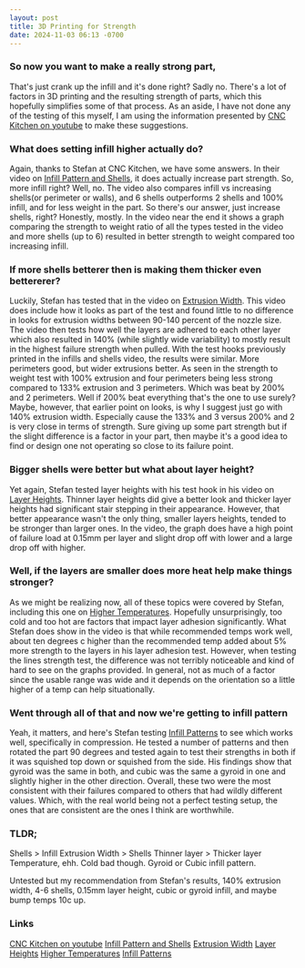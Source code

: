 ```yaml
---
layout: post
title: 3D Printing for Strength
date: 2024-11-03 06:13 -0700
---
```


### So now you want to make a really strong part,
That's just crank up the infill and it's done right? Sadly no. There's a lot of factors in 3D printing and the resulting strength of parts, which this hopefully simplifies some of that process. As an aside, I have not done any of the testing of this myself, I am using the information presented by [CNC Kitchen on youtube](https://www.youtube.com/@CNCKitchen) to make these suggestions. 

### What does setting infill higher actually do?
Again, thanks to Stefan at CNC Kitchen, we have some answers. In their video on [Infill Pattern and Shells](https://www.youtube.com/watch?v=AmEaNAwFSfI), it does actually increase part strength. So, more infill right? Well, no. The video also compares infill vs increasing shells(or perimeter or walls), and 6 shells outperforms 2 shells and 100% infill, and for less weight in the part. So there's our answer, just increase shells, right? Honestly, mostly. In the video near the end it shows a graph comparing the strength to weight ratio of all the types tested in the video and more shells (up to 6) resulted in better strength to weight compared too increasing infill. 

### If more shells betterer then is making them thicker even bettererer?
Luckily, Stefan has tested that in the video on [Extrusion Width](https://www.youtube.com/watch?v=9YaJ0wSKKHA). This video does include how it looks as part of the test and found little to no difference in looks for extrusion widths between 90-140 percent of the nozzle size. The video then tests how well the layers are adhered to each other layer which also resulted in 140% (while slightly wide variability) to mostly result in the highest failure strength when pulled. With the test hooks previously printed in the infills and shells video, the results were similar. More perimeters good, but wider extrusions better. As seen in the strength to weight test with 100% extrusion and four perimeters being less strong compared to 133% extrusion and 3 perimeters. Which was beat by 200% and 2 perimeters. Well if 200% beat everything that's the one to use surely? Maybe, however, that earlier point on looks, is why I suggest just go with 140% extrusion width. Especially cause the 133% and 3 versus 200% and 2 is very close in terms of strength. Sure giving up some part strength but if the slight difference is a factor in your part, then maybe it's a good idea to find or design one not operating so close to its failure point. 

### Bigger shells were better but what about layer height?
Yet again, Stefan tested layer heights with his test hook in his video on [Layer Heights](https://www.youtube.com/watch?v=fbSQvJJjw2Q). Thinner layer heights did give a better look and thicker layer heights had significant stair stepping in their appearance. However, that better appearance wasn't the only thing, smaller layers heights, tended to be stronger than larger ones. In the video, the graph does have a high point of failure load at 0.15mm per layer and slight drop off with lower and a large drop off with higher. 


### Well, if the layers are smaller does more heat help make things stronger?
As we might be realizing now, all of these topics were covered by Stefan, including this one on [Higher Temperatures](https://www.youtube.com/watch?v=M3bwJx8ZkMA). Hopefully unsurprisingly, too cold and too hot are factors that impact layer adhesion significantly. What Stefan does show in the video is that while recommended temps work well, about ten degrees c higher than the recommended temp added about 5% more strength to the layers in his layer adhesion test. However, when testing the lines strength test, the difference was not terribly noticeable and kind of hard to see on the graphs provided. In general, not as much of a factor since the usable range was wide and it depends on the orientation so a little higher of a temp can help situationally. 

### Went through all of that and now we're getting to infill pattern
Yeah, it matters, and here's Stefan testing [Infill Patterns](https://www.youtube.com/watch?v=upELI0HmzHc) to see which works well, specifically in compression. He tested a number of patterns and then rotated the part 90 degrees and tested again to test their strengths in both if it was squished top down or squished from the side. His findings show that gyroid was the same in both, and cubic was the same a gyroid in one and slightly higher in the other direction. Overall, these two were the most consistent with their failures compared to others that had wildly different values. Which, with the real world being not a perfect testing setup, the ones that are consistent are the ones I think are worthwhile. 

### TLDR;
Shells > Infill
Extrusion Width > Shells
Thinner layer > Thicker layer
Temperature, ehh. Cold bad though. 
Gyroid or Cubic infill pattern.

Untested but my recommendation from Stefan's results, 140% extrusion width, 4-6 shells, 0.15mm layer height, cubic or gyroid infill, and maybe bump temps 10c up. 

### Links
[CNC Kitchen on youtube](https://www.youtube.com/@CNCKitchen)
[Infill Pattern and Shells](https://www.youtube.com/watch?v=AmEaNAwFSfI)
[Extrusion Width](https://www.youtube.com/watch?v=9YaJ0wSKKHA)
[Layer Heights](https://www.youtube.com/watch?v=fbSQvJJjw2Q)
[Higher Temperatures](https://www.youtube.com/watch?v=M3bwJx8ZkMA)
[Infill Patterns](https://www.youtube.com/watch?v=upELI0HmzHc)